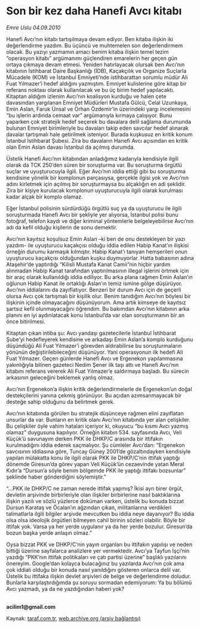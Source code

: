 # Son bir kez daha Hanefi Avcı kitabı 

*Emre Uslu 04.09.2010*

<div class="yazi"><p>Hanefi Avcı’nın kitabı tartışılmaya devam ediyor. Ben kitaba ilişkin iki değerlendirme yazdım. Bu üçüncü ve muhtemelen son değerlendirmem olacak. Bu yazıyı yazmamın amacı benim kitaba ilişkin temel tezim “operasyon kitabı” argümanımı güçlendiren emarelerin her geçen gün ortaya çıkmaya devam etmesi. Yeniden hatırlayacak olursak ben Avcı’nın kitabının İstihbarat Daire Başkanlığı (İDB), Kaçakçılık ve Organize Suçlarla Mücadele (KOM) ve İstanbul Emniyeti’nde istihbarattan sorumlu müdür Ali Fuat Yılmazer’i hedef aldığını yazmıştım. Emniyet kulislerine göre kitap bir referans noktası olarak kullanılacak ve bu üç birim hedef yapılacaktı. Kitaptan aldığım izlenim Avcı’nın koalisyon kurduğu ve halen çete davasından yargılanan Emniyet Müdürleri Mustafa Gülcü, Celal Uzunkaya, Emin Aslan, Faruk Ünsal ve Orhan Özdemir’in üzerindeki yargı incelemesini “bu işlerin ardında cemaat var” argümanıyla kırmaya çalışıyor. Bunu yaparken çok stratejik hedef seçerek bu davalara delil sağlama durumunda bulunan Emniyet birimleriyle bu davaları takip eden savcılar hedef alınarak davalar tartışmalı hale getirilmek isteniyor. Burada kuşkusuz en kritik konum İstanbul İstihbarat Şubesi. Zira bu davaların Hanefi Avcı açısından en kritik olan Emin Aslan davası İstanbul da açılmış durumda. </p>
<p>Üstelik Hanefi Avcı’nın kitabından anladığımız kadarıyla kendisiyle ilgili olarak da TCK 250’den süren bir soruşturma var. Bu soruşturma örgütlü suçlar ve uyuşturucuyla ilgili. Eğer Avcı’nın iddia ettiği gibi bu soruşturma kendisine yönelik bir komplonun parçasıysa, gerçekle ilgisi yok ve Avcı’nın adını kirletmek için açılmış bir soruşturmaysa bu alçaklığın en adi şeklidir. Zira bir kişiye kurulacak komplonun uyuşturucuyla ilgili olarak kurulması kadar alçak bir komplo olamaz. </p>
<p>Eğer İstanbul polisinin sürdürdüğü örgütlü suç ya da uyuşturucu ile ilgili soruşturmada Hanefi Avcı bir şekliyle yer alıyorsa, İstanbul polisi bunu fotoğraf, telefon kaydı ve diğer kriminal yöntemlerle belgeleyebilirse Avcı’nın adı da kefil olduğu kişilerin de sonu demektir. </p>
<p>Avcı’nın kayıtsız koşulsuz Emin Aslan –ki ben de onu destekleyen bir yazı yazdım- ile uyuşturucu kaçakçısı olduğu iddia edilen Habip Kanat’ın ilişkisi örneğin durumu karmaşık kılmıştır. Habip Kanat’ı tanıyan hemşerileri onun uyuşturucu kaçakçısı olduğundan kuşku duymuyorlar. Hatta babasının adına Ataşehir’de yaptırdığı “Kilisli Mustafa Kanat Camii”nin hiçbir yardım alınmadan Habip Kanat tarafından yaptırılmasının illegal işlerini örtmek için bir araç olarak kullanıldığı iddia ediliyor. Bu arka plana rağmen Emin Aslan’ın oğlunun Habip Kanat ile ortaklığı Aslan’ın temiz ismine gölge düşürüyor. Avcı’nın iddialarını da zayıflatıyor. Benzeri bir durum Avcı için de geçerli olursa Avcı çok tartışmalı bir kişilik olur. Benim tanıdığım Avcı’nın böylesi bir ilişkinin içinde olmayacağını düşünüyorum. Ama artık kimseye de kayıtsız şartsız kefil olunmayacağını öğrendim. Bu bakımdan Avcı’nın kitabının arka planını en iyi aydınlatacak konu İstanbul’da var olan soruşturmanın bir an önce bitirilmesi. </p>
<p>Kitaptan çıkan intiba şu: Avcı yandaşı gazetecilerle İstanbul İstihbarat Şube’yi hedefleyerek kendisine ve arkadaşı Emin Aslan’a komplo kurduğunu düşündüğü Ali Fuat Yılmazer’i görevden aldırabilirse bu soruşturmaların yönünün değiştirilebileceğini düşünüyor. Yani operasyonun ilk hedefi Ali Fuat Yılmazer. Geçen günlerde Hanefi Avcı ve Ergenekon yapılanmasına yakınlığıyla bilinen gazeteci Nedim Şener ilk taşı attı ve Hanefi Avcı’nın kitabını referans vererek Ali Fuat Yılmazer’e saldırmaya başladı. Bu sürecin arkasının geleceğini beklemek yanlış olmaz. </p>
<p>Avcı’nın Ergenekon’a ilişkin kritik değerlendirmelerle de Ergenekon’un doğal destekçilerini yanına çekmiş görünüyor. Bu açıdan azımsanmayacak bir desteğe sahip olduğunu da belirtmek gerek. </p>
<p>Avcı’nın kitabında görülen bu stratejik düşünceye rağmen elini zayıflatan unsurlar da var. Bunların en kritik olanı Avcı’nın kitabında yer alan çelişkiler. Bu çelişkiler öyle vahim hataları içeriyor ki, okuyucu “bu kısmı Avcı yazmış olamaz” duygusuna kapılıyor. Örneğin kitabın 534. sayfasında Avcı, Veli Küçük’ü savunayım derken PKK ile DHKP/C arasında bir ittifakın kurulmadığını iddia ederek saçmalıyor. Şu cümleler Avcı’dan: “Ergenekon savcısının iddiasına göre, Tuncay Güney 2001’de gözaltındayken kendisiyle yapılan mülakatta konu ile ilgili olarak PKK ile DHKP/C’nin ittifak yaptığı dönemde Giresun’da görev yapan Veli Küçük’ün cezaevinde yatan Meral Kıdır’a “Dursun’a söyle benim bölgemde PKK ile yaptığı ittifakı bozsunlar” şeklinde haber gönderdiğini söylemiştir.”</p>
<p>“...PKK ile DHKP/C ne zaman nerede ittifak yapmış? İkisi ayrı birer örgüt, devletin arşivinde birbirleriyle olan ilişkiler birbirlerine nasıl baktıklarına ilişkin yazılı ve sözlü yüzlerce doküman varken, üstelik bu konuda bizzat Dursun Karataş ve Öcalan’ın ağzından çıkan, militanlarına verdikleri talimatlarla ilgili bilgiler arşivde mevcutken bu iddia neye dayanıyor? Bu iddia olsa olsa ideolojik örgütleri bilmeyen cahil birinin sözleri olabilir. Böyle bir ittifak yok. Varsa ya her yerde uygulanır ya da her yerde bozulur. Giresun’da bozun başka yerde anlaşın olmaz.”</p>
<p>Oysa bizzat PKK ve DHKP/C’nin yayın organları bu ittifakın yapılışı ve neden bittiği üzerine sayfalarca analizlere yer vermektedir. Avcı’ya Tayfun İşçi’nin yazdığı “PKK’nın ittifak politikaları ve çatı partisi üzerine” başlıklı yazılarını önereyim. Google’dan kolayca bulacağınız bu yazılarda Avcı’nın çok ama çok iddialı olduğu bir konuda nasıl yanıldığını gösteren onlarca delil var. Üstelik bu ittifaka ilişkin devlet arşivleri de belge ve değerlendirme doludur. Bunlarla karşılaştırdığımda şu soruyu sormadan edemiyorum: Ya bu bölümü Avcı yazmadı, ya da ne yazdığından haberi yok? </p>
<p><b><br/>acilim1@gmail.com</b></p></div>

Kaynak: [taraf.com.tr](http://www.taraf.com.tr:80/emre-uslu/makale-son-bir-kez-daha-hanefi-avci-kitabi-2.htm), [web.archive.org (arşiv bağlantısı)](http://web.archive.org/web/20100905194430/http://www.taraf.com.tr:80/emre-uslu/makale-son-bir-kez-daha-hanefi-avci-kitabi-2.htm)
